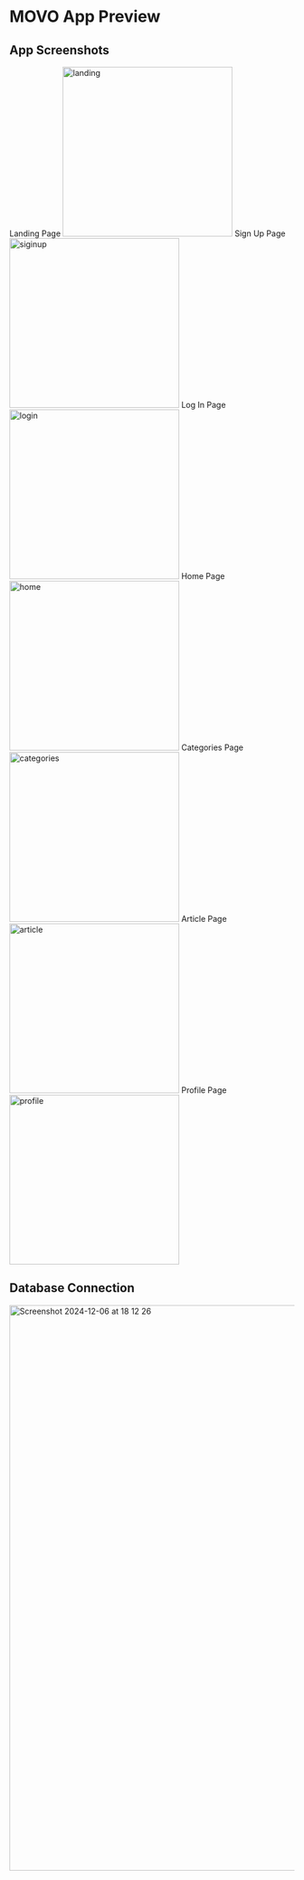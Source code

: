 # MOVO App Preview

## App Screenshots
Landing Page
<img height="300" alt="landing" src="https://github.com/user-attachments/assets/79fe98d6-2998-4575-8d77-c46f9c465f36">
Sign Up Page
<img height="300" alt="siginup" src="https://github.com/user-attachments/assets/d2f5af15-4dee-4b72-ae58-55da1abe67ca">
Log In Page
<img height="300" alt="login" src="https://github.com/user-attachments/assets/46a6e58a-8567-4ae3-b6f4-20aadceaabdc">
Home Page
<img height="300" alt="home" src="https://github.com/user-attachments/assets/5a217ec2-3601-467e-8915-3b373cb06b90">
Categories Page
<img height="300" alt="categories" src="https://github.com/user-attachments/assets/78893320-cd81-4023-b31a-06610aa1d80c">
Article Page
<img height="300" alt="article" src="https://github.com/user-attachments/assets/00f93745-3ab5-4045-86e4-0a90b543891c">
Profile Page
<img height="300" alt="profile" src="https://github.com/user-attachments/assets/b1a45f4f-47fd-4628-9a76-26532d226632">



## Database Connection
<img width="1000" alt="Screenshot 2024-12-06 at 18 12 26" src="https://github.com/user-attachments/assets/b7ff973c-e9e7-451e-aeb1-c6d4bb6cc642">
